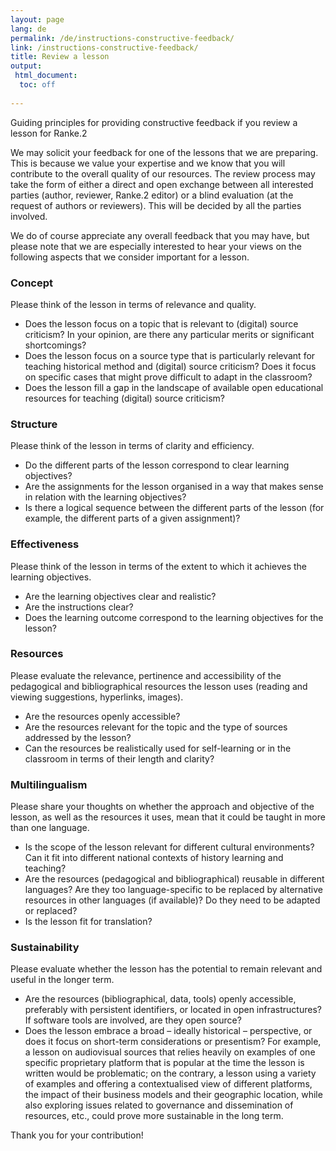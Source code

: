 ```yaml
---
layout: page
lang: de
permalink: /de/instructions-constructive-feedback/
link: /instructions-constructive-feedback/ 
title: Review a lesson
output: 
 html_document:
  toc: off
 
---
```

Guiding principles for providing constructive feedback if you review a lesson for Ranke.2  

<!-- more -->

We may solicit your feedback for one of the lessons that we are preparing. This is because we value your expertise and we know that you will contribute to the overall quality of our resources. The review process may take the form of either a direct and open exchange between all interested parties (author, reviewer, Ranke.2 editor) or a blind evaluation (at the request of authors or reviewers). This will be decided by all the parties involved.      

We do of course appreciate any overall feedback that you may have, but please note that we are especially interested to hear your views on the following aspects that we consider important for a lesson. 

### Concept 
Please think of the lesson in terms of relevance and quality. 
* Does the lesson focus on a topic that is relevant to (digital) source criticism? In your opinion, are there any particular merits or significant shortcomings? 
* Does the lesson focus on a source type that is particularly relevant for teaching historical method and (digital) source criticism? Does it focus on specific cases that might prove difficult to adapt in the classroom?     
* Does the lesson fill a gap in the landscape of available open educational resources for teaching (digital) source criticism?

### Structure 
Please think of the lesson in terms of clarity and efficiency. 
* Do the different parts of the lesson correspond to clear learning objectives? 
* Are the assignments for the lesson organised in a way that makes sense in relation with the learning objectives?
* Is there a logical sequence between the different parts of the lesson (for example, the different parts of a given assignment)? 

### Effectiveness
Please think of the lesson in terms of the extent to which it achieves the learning objectives.  
* Are the learning objectives clear and realistic?
* Are the instructions clear? 
* Does the learning outcome correspond to the learning objectives for the lesson? 

### Resources 
Please evaluate the relevance, pertinence and accessibility of the pedagogical and bibliographical resources the lesson uses (reading and viewing suggestions, hyperlinks, images). 
* Are the resources openly accessible? 
* Are the resources relevant for the topic and the type of sources addressed by the lesson? 
* Can the resources be realistically used for self-learning or in the classroom in terms of their length and clarity? 

### Multilingualism
Please share your thoughts on whether the approach and objective of the lesson, as well as the resources it uses, mean that it could be taught in more than one language.    
* Is the scope of the lesson relevant for different cultural environments? Can it fit into different national contexts of history learning and teaching?  
* Are the resources (pedagogical and bibliographical) reusable in different languages? Are they too language-specific to be replaced by alternative resources in other languages (if available)? Do they need to be adapted or replaced? 
* Is the lesson fit for translation? 

### Sustainability 
Please evaluate whether the lesson has the potential to remain relevant and useful in the longer term. 
* Are the resources (bibliographical, data, tools) openly accessible, preferably with persistent identifiers, or located in open infrastructures? If software tools are involved, are they open source? 
* Does the lesson embrace a broad – ideally historical – perspective, or does it focus on short-term considerations or presentism? For example, a lesson on audiovisual sources that relies heavily on examples of one specific proprietary platform that is popular at the time the lesson is written would be problematic; on the contrary, a lesson using a variety of examples and offering a contextualised view of different platforms, the impact of their business models and their geographic location, while also exploring issues related to governance and dissemination of resources, etc., could prove more sustainable in the long term. 
    
Thank you for your contribution!  
